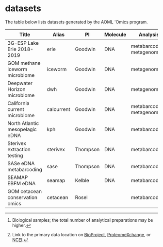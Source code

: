 # datasets

The table below lists datasets generated by the AOML 'Omics program.

Title                            | Alias      | PI       | Molecule | Analysis                    | Samples[^1] | URL[^2]
-------------------------------- | ---------- | -------- | -------- | --------------------------- | ----------- | -------
3G-ESP Lake Erie 2018-2019       | erie       | Goodwin  | DNA      | metabarcoding, metagenomics | 149         | [PRJNA702128](https://www.ncbi.nlm.nih.gov/bioproject/PRJNA702128)
GOM methane iceworm microbiome   | iceworm    | Goodwin  | DNA      | metagenomics                |             | 
Deepwater Horizon microbiome     | dwh        | Goodwin  | DNA      | metagenomics                |             | 
California current microbiome    | calcurrent | Goodwin  | DNA      | metabarcoding, metagenomics |             | 
North Atlantic mesopelagic eDNA  | kph        | Goodwin  | DNA      | metabarcoding               |             | 
Sterivex extraction testing      | sterivex   | Thompson | DNA      | metabarcoding               | 31          | 
SASe eDNA metabarcoding          | sase       | Thompson | DNA      | metabarcoding               |             | 
SEAMAP EBFM eDNA                 | seamap     | Kelble   | DNA      | metabarcoding               |             | 
GOM cetacean conservation omics  | cetacean   | Rosel    |          | metabarcoding               |             | 

<!-- ADD NEW PROJECTS BELOW AND MOVE TO UNCOMMENTED PART OF TABLE
                                 |            |          |          |                             |             | 
                                 |            |          |          |                             |             | 
-->

[^1]: Biological samples; the total number of analytical preparations may be higher.

[^2]: Link to the primary data location on [BioProject](https://www.ncbi.nlm.nih.gov/bioproject), [ProteomeXchange](http://www.proteomexchange.org/), or [NCEI](https://www.ncei.noaa.gov/).

